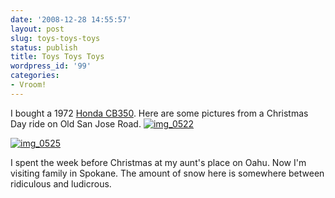 ```yaml
---
date: '2008-12-28 14:55:57'
layout: post
slug: toys-toys-toys
status: publish
title: Toys Toys Toys
wordpress_id: '99'
categories:
- Vroom!
---
```


I bought a 1972 [Honda CB350](http://en.wikipedia.org/wiki/Honda_CB350). Here are some pictures from a Christmas Day ride on Old San Jose Road.
[![img_0522](http://geoff.greer.fm/rambling/wp-content/uploads/2008/12/img_0522.jpg)](http://geoff.greer.fm/rambling/wp-content/uploads/2008/12/img_0522.jpg)

[![img_0525](http://geoff.greer.fm/rambling/wp-content/uploads/2008/12/img_0525.jpg)](http://geoff.greer.fm/rambling/wp-content/uploads/2008/12/img_0525.jpg)

I spent the week before Christmas at my aunt's place on Oahu. Now I'm visiting family in Spokane. The amount of snow here is somewhere between ridiculous and ludicrous.

